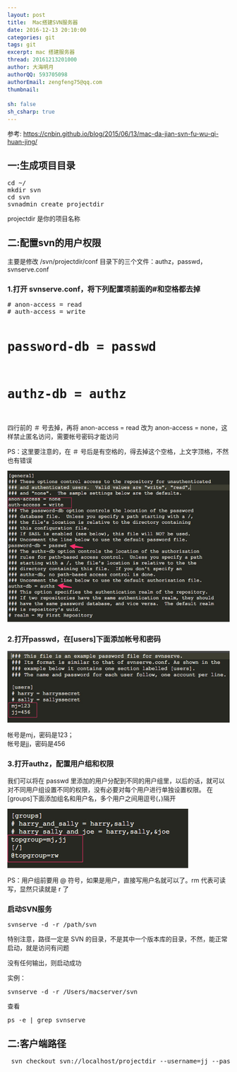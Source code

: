 ```yaml
---
layout: post
title:  Mac搭建SVN服务器
date: 2016-12-13 20:10:00
categories: git
tags: git
excerpt: mac 搭建服务器
thread: 20161213201000
author: 大海明月
authorQQ: 593705098
authorEmail: zengfeng75@qq.com
thumbnail: 

sh: false
sh_csharp: true
---
```


参考: https://cnbin.github.io/blog/2015/06/13/mac-da-jian-svn-fu-wu-qi-huan-jing/

<h2 class="nav1">一:生成项目目录</h2>
<pre>
cd ~/
mkdir svn
cd svn
svnadmin create projectdir
</pre>
<p> projectdir 是你的项目名称</p>
<p> </p>
<p> </p>





<h2 class="nav1">二:配置svn的用户权限</h2>
<p>主要是修改 /svn/projectdir/conf 目录下的三个文件：authz，passwd，svnserve.conf</p>
<p> </p>

<h3>1.打开 svnserve.conf，将下列配置项前面的#和空格都去掉</h3>
<pre>
# anon-access = read
# auth-access = write

# password-db = passwd

# authz-db = authz
</pre>

<p>四行前的 ＃ 号去掉，再将 anon-access = read 改为 anon-access = none，这样禁止匿名访问，需要帐号密码才能访问 </p>

<p> </p>

<p>PS：这里要注意的，在 ＃ 号后是有空格的，得去掉这个空格，上文字顶格，不然也有错误  </p>

<p><img src="/assets/docpic/svn_config_1.jpg"/> </p>
<p> </p>


<h3>2.打开passwd，在[users]下面添加帐号和密码</h3>
<p><img src="/assets/docpic/svn_config_2.jpg"/> </p>
<p>
帐号是mj，密码是123； <br>
帐号是jj，密码是456
</p>
<p> </p>
<p> </p>


<h3>3.打开authz，配置用户组和权限</h3>
<p>我们可以将在 passwd 里添加的用户分配到不同的用户组里，以后的话，就可以对不同用户组设置不同的权限，没有必要对每个用户进行单独设置权限。 在 [groups]下面添加组名和用户名，多个用户之间用逗号(，)隔开</p>

<p><img src="/assets/docpic/svn_config_3.jpg"/> </p>
<p>PS：用户组前要用 @ 符号，如果是用户，直接写用户名就可以了。rm 代表可读写，显然只读就是 r 了</p>
<p> </p>
<p> </p>


<h3>启动SVN服务</h3>
<pre>
svnserve -d -r /path/svn  
</pre>
<p> </p>

<p>特别注意，路径一定是 SVN 的目录，不是其中一个版本库的目录，不然，能正常启动，就是访问有问题 </p>
<p>没有任何输出，则启动成功 </p>
<p>实例： </p>

<pre>
svnserve -d -r /Users/macserver/svn
</pre>

<p>查看 </p>

<pre>
ps -e | grep svnserve
</pre>


<h2 class="nav1">二:客户端路径</h2>

<pre>
 svn checkout svn://localhost/projectdir --username=jj --password=456
</pre>
